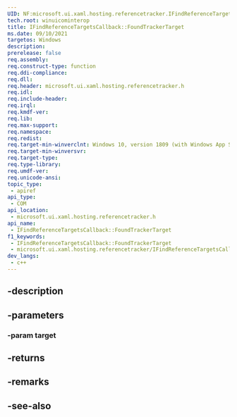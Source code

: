 ```yaml
---
UID: NF:microsoft.ui.xaml.hosting.referencetracker.IFindReferenceTargetsCallback.FoundTrackerTarget
tech.root: winuicominterop
title: IFindReferenceTargetsCallback::FoundTrackerTarget
ms.date: 09/10/2021
targetos: Windows
description: 
prerelease: false
req.assembly: 
req.construct-type: function
req.ddi-compliance: 
req.dll: 
req.header: microsoft.ui.xaml.hosting.referencetracker.h
req.idl: 
req.include-header: 
req.irql: 
req.kmdf-ver: 
req.lib: 
req.max-support: 
req.namespace: 
req.redist: 
req.target-min-winverclnt: Windows 10, version 1809 (with Windows App SDK 0.5 or later)
req.target-min-winversvr: 
req.target-type: 
req.type-library: 
req.umdf-ver: 
req.unicode-ansi: 
topic_type:
 - apiref
api_type:
 - COM
api_location:
 - microsoft.ui.xaml.hosting.referencetracker.h
api_name:
 - IFindReferenceTargetsCallback::FoundTrackerTarget
f1_keywords:
 - IFindReferenceTargetsCallback::FoundTrackerTarget
 - microsoft.ui.xaml.hosting.referencetracker/IFindReferenceTargetsCallback::FoundTrackerTarget
dev_langs:
 - c++
---
```


## -description

## -parameters

### -param target

## -returns

## -remarks

## -see-also

